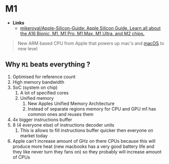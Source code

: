 

# M1

- **Links**
	- [mikeroyal/Apple-Silicon-Guide: Apple Silicon Guide. Learn all about the A16 Bionic, M1, M1 Pro, M1 Max, M1 Ultra, and M2 chips.](https://github.com/mikeroyal/Apple-Silicon-Guide#Getting-Software)

> New ARM based CPU from Apple that powers up mac's and [macOS](../../../Programming/OS's/macOS.md) to new level

## Why `M1` beats everything ?

1. Optimised for reference count
2. High memory bandwidth
3. SoC (system on chip)
    1. A lot of specified cores
    2. Unified memory
        1. New Apples Unified Memory Architecture
        2. Instead of separate regions memory for CPU and GPU m1 has common ones and reuses them
4. 4x bigger instructions buffer
5. 8 (4 everyone else) of instructions decoder units
    1. This is allows to fill instructions buffer quicker then everyone on market today
6. Apple can’t increase amount of GHz on there CPUs because this will produce more heat (new macbooks has a very good battery life and they like never turn they fans on) so they probably will increase amount of CPUs